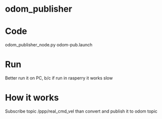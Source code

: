 # odom_publisher

# Code
odom_publisher_node.py
odom-pub.launch

# Run
Better run it on PC, b/c if run in rasperry it works slow

# How it works
Subscribe topic /ppp/real_cmd_vel than convert and publish it to odom topic 